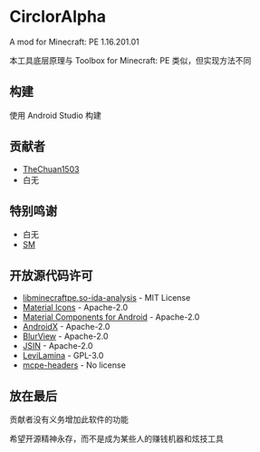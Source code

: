# CirclorAlpha
A mod for Minecraft: PE 1.16.201.01

本工具底层原理与 Toolbox for Minecraft: PE 类似，但实现方法不同

## 构建
使用 Android Studio 构建

## 贡献者
- [TheChuan1503](https://github.com/TheChuan1503)
- 白无

## 特别鸣谢
- 白无
- [SM](https://github.com/SMlc666)

## 开放源代码许可
- [libminecraftpe.so-ida-analysis](https://github.com/1503Dev/libminecraftpe.so-ida-analysis/) - MIT License
- [Material Icons](https://github.com/google/material-design-icons) - Apache-2.0
- [Material Components for Android](https://github.com/material-components/material-components-android) - Apache-2.0
- [AndroidX](https://github.com/androidx/androidx) - Apache-2.0
- [BlurView](https://github.com/Dimezis/BlurView) - Apache-2.0
- [JSIN](https://github.com/1503Dev/JSIN) - Apache-2.0
- [LeviLamina](https://github.com/LiteLDev/LeviLamina) - GPL-3.0
- [mcpe-headers](https://github.com/TheDiamondYT1/mcpe-headers) - No license

## 放在最后
贡献者没有义务增加此软件的功能

希望开源精神永存，而不是成为某些人的赚钱机器和炫技工具
